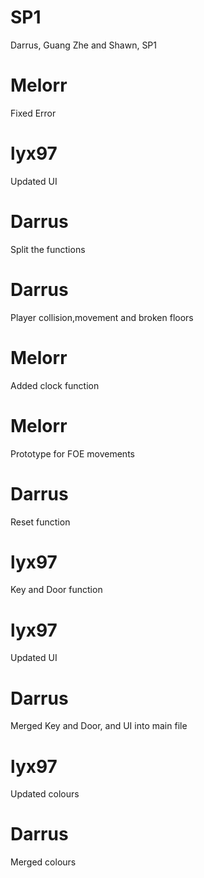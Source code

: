 # SP1
Darrus, Guang Zhe and Shawn, SP1

# Melorr
Fixed Error

# lyx97
Updated UI

# Darrus
Split the functions

# Darrus
Player collision,movement and broken floors

# Melorr
Added clock function

# Melorr
Prototype for FOE movements

# Darrus
Reset function

# lyx97
Key and Door function

# lyx97
Updated UI

# Darrus
Merged Key and Door, and UI into main file

# lyx97
Updated colours

# Darrus
Merged colours